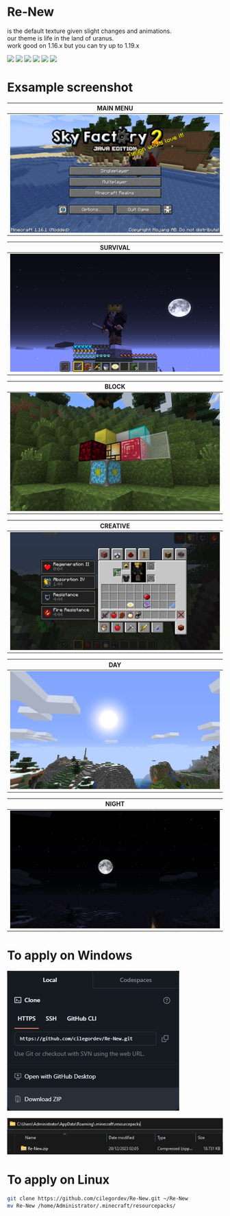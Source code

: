 # Re-New
is the default texture given slight changes and animations. </br>
our theme is life in the land of uranus. </br>
work good on 1.16.x but you can try up to 1.19.x

<img src="https://minecraft.wiki/images/Grass_Block_JE7_BE6.png?424c1" width="32"/> <img src="https://minecraft.wiki/images/Block_of_Netherite_JE1_BE1.png?7e0a3" width="32"/> <img src="https://minecraft.wiki/images/Block_of_Amethyst_JE3_BE1.png?14501" width="32"/> <img src="https://minecraft.wiki/images/Cobbled_Deepslate.png?86523" width="32"/> <img src="https://minecraft.wiki/images/Sculk_JE1_BE1.png?2ac8e&format=original" width="32"/> <img src="https://minecraft.wiki/images/End_Gateway.gif?00b00" width="32"/> 

# Exsample screenshot

|  MAIN MENU  |
|---------|
|  ![](src/menu.png)  |

|  SURVIVAL  |
|---------|
|  ![](src/survival.png)  |

|  BLOCK  |
|---------|
|  ![](src/block.png)  |

|  CREATIVE  |
|---------|
|  ![](src/creative.png)  |

|  DAY  |
|---------|
|  ![](src/day.png)  |

|  NIGHT  |
|---------|
|  ![](src/night.png)  |

# To apply on Windows
![](src/windows.png)

![](src/windows-folder.png)

# To apply on Linux
```zsh
git clone https://github.com/cilegordev/Re-New.git ~/Re-New
mv Re-New /home/Administrator/.minecraft/resourcepacks/
```
